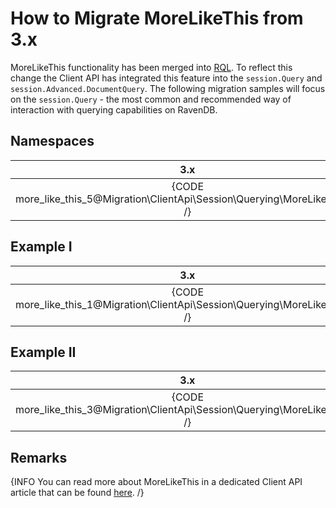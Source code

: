 ﻿# How to Migrate MoreLikeThis from 3.x

MoreLikeThis functionality has been merged into [RQL](../../indexes/querying/what-is-rql). To reflect this change the Client API has integrated this feature into the `session.Query` and `session.Advanced.DocumentQuery`. The following migration samples will focus on the `session.Query` - the most common and recommended way of interaction with querying capabilities on RavenDB.

## Namespaces

| 3.x | 4.0 |
|:---:|:---:|
| {CODE more_like_this_5@Migration\ClientApi\Session\Querying\MoreLikeThis.cs /} | {CODE more_like_this_6@Migration\ClientApi\Session\Querying\MoreLikeThis.cs /} |

## Example I

| 3.x | 4.0 |
|:---:|:---:|
| {CODE more_like_this_1@Migration\ClientApi\Session\Querying\MoreLikeThis.cs /} | {CODE more_like_this_2@Migration\ClientApi\Session\Querying\MoreLikeThis.cs /} |

## Example II

| 3.x | 4.0 |
|:---:|:---:|
| {CODE more_like_this_3@Migration\ClientApi\Session\Querying\MoreLikeThis.cs /} | {CODE more_like_this_4@Migration\ClientApi\Session\Querying\MoreLikeThis.cs /} |

## Remarks

{INFO You can read more about MoreLikeThis in a dedicated Client API article that can be found [here](../../../../client-api/session/querying/how-to-use-morelikethis). /}
